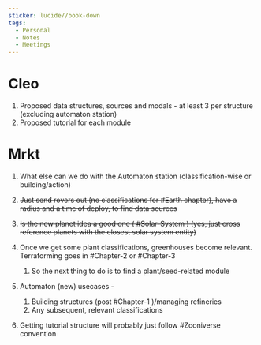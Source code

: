 ```yaml
---
sticker: lucide//book-down
tags:
  - Personal
  - Notes
  - Meetings
---
```

# Cleo
1. Proposed data structures, sources and modals - at least 3 per structure (excluding automaton station)
2. Proposed tutorial for each module

# Mrkt
1. What else can we do with the Automaton station (classification-wise or building/action)

1. ~~Just send rovers out (no classifications for #Earth chapter), have a radius and a time of deploy, to find data sources~~
2. ~~Is the new planet idea a good one ( #Solar-System ) (yes, just cross reference planets with the closest solar system entity)~~
3. Once we get some plant classifications, greenhouses become relevant. Terraforming goes in #Chapter-2 or #Chapter-3 
	1. So the next thing to do is to find a plant/seed-related module
4. Automaton (new) usecases -
	1. Building structures (post #Chapter-1 )/managing refineries
	2. Any subsequent, relevant classifications
5. Getting tutorial structure will probably just follow #Zooniverse convention